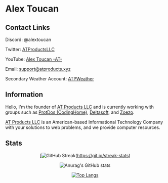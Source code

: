 <h1> Alex Toucan </h1>
<h2>Contact Links</h2>
<p>Discord: @alextoucan</p>
<p>Twitter: <a href="https://twitter.com/ATProductsLLC">ATProductsLLC</a></p>
<p>YouTube: <a href="https://youtube.com/c/AlexToucanAT">Alex Toucan -AT-</a></p>
<p>Email: <a href="mailto:support@atproducts.xyz">support@atproducts.xyz</a></p>
<p>Secondary Weather Account: <a href="https://twitter.com/ATPWeather">ATPWeather</a></p>
<h2>Information</h2>
<p> Hello, I'm the founder of <a href="https://atproducts.xyz">AT Products LLC</a> and is currently working with groups such as <a href="https://protdos.com">ProtDos (CodingHome)</a>, <a href="https://deltasoft-ai.netlify.app/">Deltasoft</a>, and <a href="https://zoezo.dev">Zoezo</a>.</p>
<p> <a href="https://atproducts.xyz">AT Products LLC</a> is an American-based Informational Technology Company with your solutions to web problems, and we provide computer resources. </p>
<h2>Stats</h2>
<div align="center">
  
[![GitHub Streak](https://github-readme-streak-stats.herokuapp.com?user=Alex-Toucan&theme=ocean-gradient&hide_border=true&background=45%2C777CEB%2C60B5EB)(https://git.io/streak-stats)
  
  ![Anurag's GitHub stats](https://github-readme-stats.vercel.app/api?username=Alex-Toucan&show_icons=true)
  
  [![Top Langs](https://github-readme-stats.vercel.app/api/top-langs/?username=Alex-Toucan)](https://github.com/anuraghazra/github-readme-stats)
  </div>
